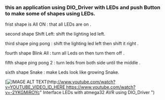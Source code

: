 ### this an application using DIO_Driver with LEDs and push Button to make some of shapes using LEDs.

frist shape is All ON : that all LEDs are on .

second shape Shift Left: shift the lighting led left.

third shape  ping pong : shift the lighting led left then shift it right .

fourth shape Blink All : turn all Leds on then turn them off .

fifth shape ping pong 2 : turn leds from both side until the middle .

sixth shape Snake : make Leds look like growing Snake. 


[![IMAGE ALT TEXT](http://img.youtube.com/vi/https://www.youtube.com/watch?v=-2YKGMiROYc)(http:[//www.youtube.com/watch?v=YOUTUBE_VIDEO_ID_HERE ](https://www.youtube.com/watch?v=-2YKGMiROYc)https://www.youtube.com/watch?v=-2YKGMiROYc" Interface LEDs with atmega32 AVR using DIO_Driver ")
